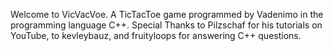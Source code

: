 Welcome to VicVacVoe.
A TicTacToe game programmed by Vadenimo in the programming language C++.
Special Thanks to Pilzschaf for his tutorials on YouTube, to kevleybauz, and fruityloops for answering C++ questions.
